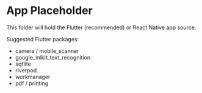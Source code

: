 # App Placeholder

This folder will hold the Flutter (recommended) or React Native app source.

Suggested Flutter packages:
- camera / mobile_scanner
- google_mlkit_text_recognition
- sqflite
- riverpod
- workmanager
- pdf / printing
